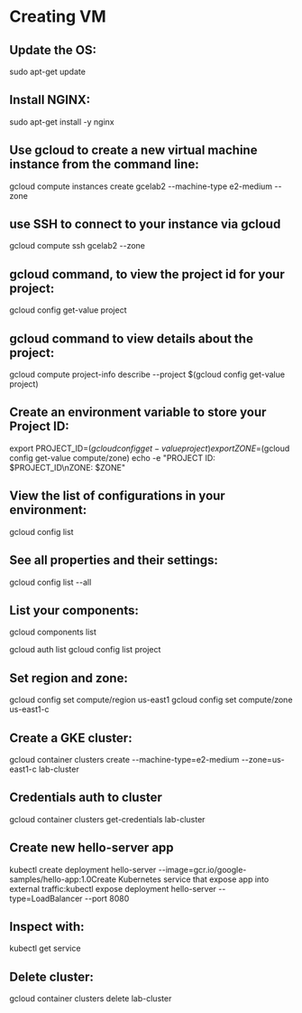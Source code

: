 # Creating VM

## Update the OS:
sudo apt-get update

## Install NGINX:
sudo apt-get install -y nginx

## Use gcloud to create a new virtual machine instance from the command line:
gcloud compute instances create gcelab2 --machine-type e2-medium --zone

## use SSH to connect to your instance via gcloud
gcloud compute ssh gcelab2 --zone

## gcloud command, to view the project id for your project:
gcloud config get-value project

## gcloud command to view details about the project:
gcloud compute project-info describe --project $(gcloud config get-value project)

## Create an environment variable to store your Project ID:
export PROJECT_ID=$(gcloud config get-value project)
export ZONE=$(gcloud config get-value compute/zone)
echo -e "PROJECT ID: $PROJECT_ID\nZONE: $ZONE"

## View the list of configurations in your environment:
gcloud config list

## See all properties and their settings:
gcloud config list --all

## List your components:
gcloud components list


gcloud auth list
gcloud config list project

## Set region and zone:
gcloud config set compute/region us-east1
gcloud config set compute/zone us-east1-c

## Create a GKE cluster:
gcloud container clusters create --machine-type=e2-medium --zone=us-east1-c lab-cluster

## Credentials auth to cluster
gcloud container clusters get-credentials lab-cluster

## Create new hello-server app
kubectl create deployment hello-server --image=gcr.io/google-samples/hello-app:1.0Create Kubernetes service that expose app into external traffic:kubectl expose deployment hello-server --type=LoadBalancer --port 8080

## Inspect with:
kubectl get service

## Delete cluster:
gcloud container clusters delete lab-cluster
